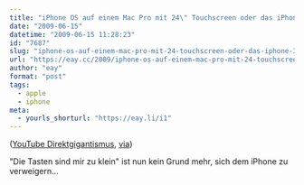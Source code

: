 ```yaml
---
title: "iPhone OS auf einem Mac Pro mit 24\" Touchscreen oder das iPhone 3G XL"
date: "2009-06-15"
datetime: "2009-06-15 11:28:23"
id: "7687"
slug: "iphone-os-auf-einem-mac-pro-mit-24-touchscreen-oder-das-iphone-3g-xl"
url: "https://eay.cc/2009/iphone-os-auf-einem-mac-pro-mit-24-touchscreen-oder-das-iphone-3g-xl/"
author: "eay"
format: "post"
tags:
  - apple
  - iphone
meta:
  - yourls_shorturl: "https://eay.li/i1"
---
```


 ([YouTube Direktgigantismus](http://www.youtube.com/watch?v=gvCo6-KhZT4), [via](https://twitter.com/icedsoul/status/2171025151))

"Die Tasten sind mir zu klein" ist nun kein Grund mehr, sich dem iPhone zu verweigern...
